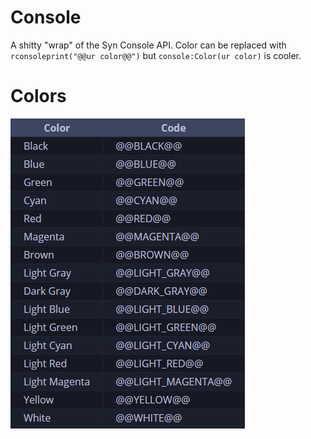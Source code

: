 # Console
A shitty "wrap" of the Syn Console API.
Color can be replaced with `rconsoleprint("@@ur color@@")` but `console:Color(ur color)` is cooler.
# Colors
![The Colors](image.png)

